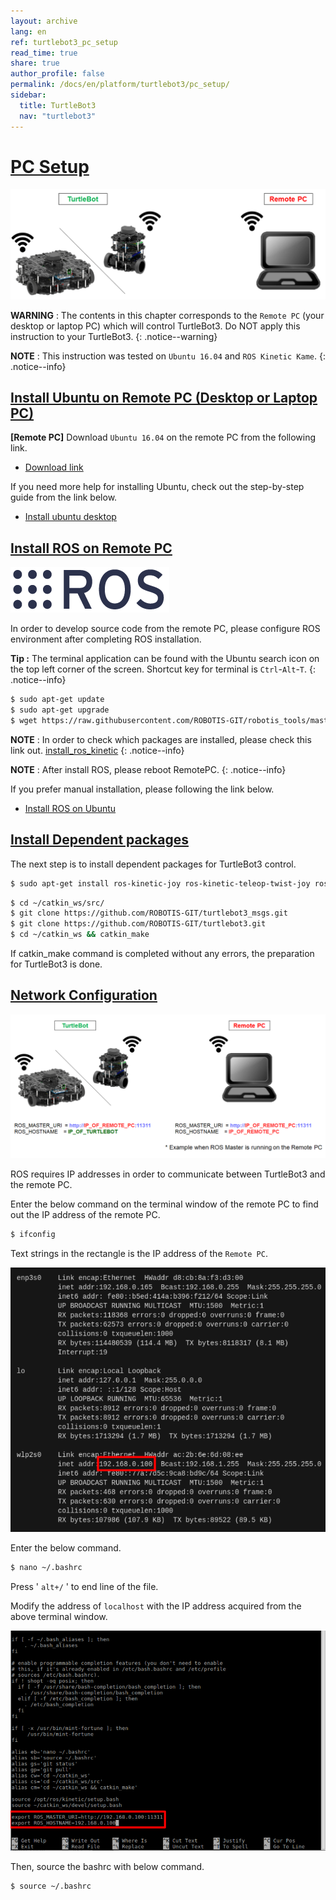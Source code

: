 ```yaml
---
layout: archive
lang: en
ref: turtlebot3_pc_setup
read_time: true
share: true
author_profile: false
permalink: /docs/en/platform/turtlebot3/pc_setup/
sidebar:
  title: TurtleBot3
  nav: "turtlebot3"
---
```


<div style="counter-reset: h1 5"></div>

# [PC Setup](#pc-setup)

![](/assets/images/platform/turtlebot3/software/remote_pc_and_turtlebot.png)

**WARNING** : The contents in this chapter corresponds to the `Remote PC` (your desktop or laptop PC) which will control TurtleBot3. Do NOT apply this instruction to your TurtleBot3.
{: .notice--warning}

**NOTE** : This instruction was tested on `Ubuntu 16.04` and `ROS Kinetic Kame`.
{: .notice--info}

## [Install Ubuntu on Remote PC (Desktop or Laptop PC)](#install-ubuntu-on-remote-pc-desktop-or-laptop-pc)

**[Remote PC]** Download `Ubuntu 16.04` on the remote PC from the following link.

- [Download link](https://www.ubuntu.com/download/desktop)

If you need more help for installing Ubuntu, check out the step-by-step guide from the link below.

- [Install ubuntu desktop](https://www.ubuntu.com/download/desktop/install-ubuntu-desktop)

## [Install ROS on Remote PC](#install-ros-on-remote-pc)

![](/assets/images/platform/turtlebot3/logo_ros.png)

In order to develop source code from the remote PC, please configure ROS environment after completing ROS installation.

**Tip :** The terminal application can be found with the Ubuntu search icon on the top left corner of the screen. Shortcut key for terminal is `Ctrl`-`Alt`-`T`.
{: .notice--info}

``` bash
$ sudo apt-get update
$ sudo apt-get upgrade
$ wget https://raw.githubusercontent.com/ROBOTIS-GIT/robotis_tools/master/install_ros_kinetic.sh && chmod 755 ./install_ros_kinetic.sh && bash ./install_ros_kinetic.sh
```

**NOTE** : In order to check which packages are installed, please check this link out. [install_ros_kinetic](https://raw.githubusercontent.com/ROBOTIS-GIT/robotis_tools/master/install_ros_kinetic.sh)
{: .notice--info}

**NOTE** : After install ROS, please reboot RemotePC.
{: .notice--info}

If you prefer manual installation, please following the link below.

- [Install ROS on Ubuntu](http://wiki.ros.org/kinetic/Installation/Ubuntu)


## [Install Dependent packages](#install-dependent-packages)

The next step is to install dependent packages for TurtleBot3 control.

``` bash
$ sudo apt-get install ros-kinetic-joy ros-kinetic-teleop-twist-joy ros-kinetic-teleop-twist-keyboard ros-kinetic-laser-proc ros-kinetic-rgbd-launch ros-kinetic-depthimage-to-laserscan ros-kinetic-rosserial-arduino ros-kinetic-rosserial-python ros-kinetic-rosserial-server ros-kinetic-rosserial-client ros-kinetic-rosserial-msgs ros-kinetic-amcl ros-kinetic-map-server ros-kinetic-move-base ros-kinetic-urdf ros-kinetic-xacro ros-kinetic-compressed-image-transport ros-kinetic-rqt-image-view ros-kinetic-gmapping ros-kinetic-navigation ros-kinetic-interactive-markers
```

``` bash
$ cd ~/catkin_ws/src/
$ git clone https://github.com/ROBOTIS-GIT/turtlebot3_msgs.git
$ git clone https://github.com/ROBOTIS-GIT/turtlebot3.git
$ cd ~/catkin_ws && catkin_make
```

If catkin_make command is completed without any errors, the preparation for TurtleBot3 is done.


## [Network Configuration](#network-configuration)

![](/assets/images/platform/turtlebot3/software/network_configuration.png)

ROS requires IP addresses in order to communicate between TurtleBot3 and the remote PC.

Enter the below command on the terminal window of the remote PC to find out the IP address of the remote PC.

``` bash
$ ifconfig
```

Text strings in the rectangle is the IP address of the `Remote PC`.

![](/assets/images/platform/turtlebot3/software/network_configuration2.png)

Enter the below command.

``` bash
$ nano ~/.bashrc
```

Press ' `alt+/` ' to end line of the file.

Modify the address of `localhost` with the IP address acquired from the above terminal window.

![](/assets/images/platform/turtlebot3/software/network_configuration3.png)

Then, source the bashrc with below command.

``` bash
$ source ~/.bashrc
```

[12-setup-your-sourceslist]: http://wiki.ros.org/kinetic/Installation/Ubuntu#Installation.2BAC8-Ubuntu.2BAC8-Sources.Setup_your_sources.list
[17-getting-rosinstall]: http://wiki.ros.org/kinetic/Installation/Ubuntu#Getting_rosinstall
[ros]: http://wiki.ros.org